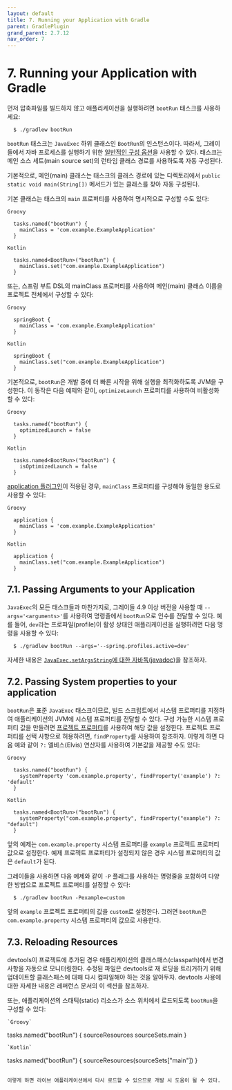 ```yaml
---
layout: default
title: 7. Running your Application with Gradle
parent: GradlePlugin
grand_parent: 2.7.12
nav_order: 7
---
```



# 7. Running your Application with Gradle
먼저 압축파일를 빌드하지 않고 애플리케이션을 실행하려면 `bootRun` 태스크를 사용하세요:

```
  $ ./gradlew bootRun
```

`bootRun` 태스크는 `JavaExec` 하위 클래스인 `BootRun`의 인스턴스이다. 따라서, 그레이들에서 자바 프로세스를 실행하기 위한 [일반적인 구성 옵션](https://docs.gradle.org/current/dsl/org.gradle.api.tasks.JavaExec.html)을 사용할 수 있다. 태스크는 메인 소스 세트(main source set)의 런타임 클래스 경로를 사용하도록 자동 구성된다.

기본적으로, 메인(main) 클래스는 태스크의 클래스 경로에 있는 디렉토리에서 `public static void main(String[])` 메서드가 있는 클래스를 찾아 자동 구성된다.

기본 클래스는 태스크의 `main` 프로퍼티를 사용하여 명시적으로 구성할 수도 있다:

`Groovy`
```
  tasks.named("bootRun") {
    mainClass = 'com.example.ExampleApplication'
  }
```
`Kotlin`
```
  tasks.named<BootRun>("bootRun") {
    mainClass.set("com.example.ExampleApplication")
  }
```

또는, 스프링 부트 DSL의 mainClass 프로퍼티를 사용하여 메인(main) 클래스 이름을 프로젝트 전체에서 구성할 수 있다:

`Groovy`
```
  springBoot {
    mainClass = 'com.example.ExampleApplication'
  }
```
`Kotlin`
```
  springBoot {
    mainClass.set("com.example.ExampleApplication")
  }
```

기본적으로, `bootRun`은 개발 중에 더 빠른 시작을 위해 실행을 최적화하도록 JVM을 구성한다. 이 동작은 다음 예제와 같이, `optimizeLaunch` 프로퍼티를 사용하여 비활성화할 수 있다:

`Groovy`
```
  tasks.named("bootRun") {
    optimizedLaunch = false
  }
```
`Kotlin`
```
  tasks.named<BootRun>("bootRun") {
    isOptimizedLaunch = false
  }
```

[application 플러그인](https://docs.gradle.org/current/userguide/application_plugin.html)이 적용된 경우, `mainClass` 프로퍼티를 구성해야 동일한 용도로 사용할 수 있다:

`Groovy`
```
  application {
    mainClass = 'com.example.ExampleApplication'
  }
```
`Kotlin`
```
  application {
    mainClass.set("com.example.ExampleApplication")
  }
```


## 7.1. Passing Arguments to your Application
 `JavaExec`의 모든 태스크들과 마찬가지로, 그레이들 4.9 이상 버전을 사용할 때 `--args='<arguments>'`를 사용하여 명령줄에서 `bootRun`으로 인수를 전달할 수 있다. 예를 들어, `dev`라는 프로파일(profile)이 활성 상태인 애플리케이션을 실행하려면 다음 명령을 사용할 수 있다:

```
  $ ./gradlew bootRun --args='--spring.profiles.active=dev'
```

자세한 내용은 [`JavaExec.setArgsString`에 대한 자바독(javadoc)](https://docs.gradle.org/current/javadoc/org/gradle/api/tasks/JavaExec.html#setArgsString-java.lang.String-)을 참조하자.


## 7.2. Passing System properties to your application
`bootRun`은 표준 `JavaExec` 태스크이므로, 빌드 스크립트에서 시스템 프로퍼티를 지정하여 애플리케이션의 JVM에 시스템 프로퍼티를 전달할 수 있다. 구성 가능한 시스템 프로퍼티 값을 만들려면 [프로젝트 프로퍼티](https://docs.gradle.org/current/dsl/org.gradle.api.Project.html#N14FE1)를 사용하여 해당 값을 설정한다. 프로젝트 프로퍼티를 선택 사항으로 허용하려면, `findProperty`를 사용하여 참조하자. 이렇게 하면 다음 예와 같이 `?:` 엘비스(Elvis) 연산자를 사용하여 기본값을 제공할 수도 있다:

`Groovy`
```
  tasks.named("bootRun") {
    systemProperty 'com.example.property', findProperty('example') ?: 'default'
  }
```
`Kotlin`
```
  tasks.named<BootRun>("bootRun") {
    systemProperty("com.example.property", findProperty("example") ?: "default")
  }
```

앞의 예제는 `com.example.property` 시스템 프로퍼티를 `example` 프로젝트 프로퍼티 값으로 설정한다. 예제 프로젝트 프로퍼티가 설정되지 않은 경우 시스템 프로퍼티의 값은 `default`가 된다.

그레이들을 사용하면 다음 예제와 같이 `-P` 플래그를 사용하는 명령줄을 포함하여 다양한 방법으로 프로젝트 프로퍼티를 설정할 수 있다:

```
  $ ./gradlew bootRun -Pexample=custom
```

앞의 `example` 프로젝트 프로퍼티의 값을 `custom`로 설정한다. 그러면 `bootRun`은 `com.example.property` 시스템 프로퍼티의 값으로 사용한다.


## 7.3. Reloading Resources
devtools이 프로젝트에 추가된 경우 애플리케이션의 클래스패스(classpath)에서 변경 사항을 자동으로 모니터링한다. 수정된 파일은 devtools로 재 로딩을 트리거하기 위해 업데이트할 클래스패스에 대해 다시 컴파일해야 하는 것을 알아두자. devtools 사용에 대한 자세한 내용은 레퍼런스 문서의 이 섹션을 참조하자.

또는, 애플리케이션의 스태틱(static) 리소스가 소스 위치에서 로드되도록 `bootRun`을 구성할 수 있다:

```
`Groovy`
```
  tasks.named("bootRun") {
    sourceResources sourceSets.main
  }
```
`Kotlin`
```
  tasks.named<BootRun>("bootRun") {
    sourceResources(sourceSets["main"])
  }
```

이렇게 하면 라이브 애플리케이션에서 다시 로드할 수 있으므로 개발 시 도움이 될 수 있다.